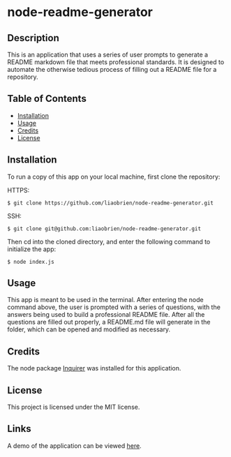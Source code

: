 # node-readme-generator

## Description

This is an application that uses a series of user prompts to generate a README markdown file that meets professional standards. It is designed to automate the otherwise tedious process of filling out a README file for a repository.

## Table of Contents

- [Installation](#installation)
- [Usage](#usage)
- [Credits](#credits)
- [License](#license)

## Installation

To run a copy of this app on your local machine, first clone the repository:

HTTPS:

```
$ git clone https://github.com/liaobrien/node-readme-generator.git
```

SSH:

```
$ git clone git@github.com:liaobrien/node-readme-generator.git
```

Then cd into the cloned directory, and enter the following command to initialize the app:

```
$ node index.js
```

## Usage

This app is meant to be used in the terminal. After entering the node command above, the user is prompted with a series of questions, with the answers being used to build a professional README file. After all the questions are filled out properly, a README.md file will generate in the folder, which can be opened and modified as necessary.

## Credits

The node package [Inquirer](https://www.npmjs.com/package/inquirer) was installed for this application.

## License

This project is licensed under the MIT license.

## Links

A demo of the application can be viewed [here]().
